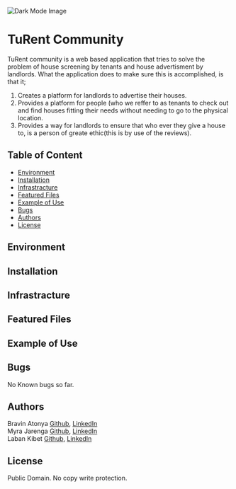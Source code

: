 ![Dark Mode Image](https://github.com/myrajarenga/TuRent_community/blob/master/dark_mode_logo.png)
# TuRent Community
TuRent community is a web based application that tries to solve the problem of house screening by tenants and house advertisment by landlords. What the application does to make sure this is accomplished, is that it;
1. Creates a platform for landlords to advertise their houses.
2. Provides a platform for people (who we reffer to as tenants to check out and find houses fitting their needs without needing to go to the physical location.
3. Provides a way for landlords to ensure that who ever they give a house to, is a person of greate ethic(this is by use of the reviews).

## Table of Content
- [Environment](#Environment)
- [Installation](#Installation)
- [Infrastracture](#Infrastracture)
- [Featured Files](#Featured-files)
- [Example of Use](#Example-of-use)
- [Bugs](#Bugs)
- [Authors](#Authors)
- [License](#License)

## Environment

## Installation

## Infrastracture

## Featured Files

## Example of Use

## Bugs
No Known bugs so far.

## Authors
Bravin Atonya [Github](https://github.com/atonya-bravin), [LinkedIn](https://www.linkedin.com/in/bravin-atonya-71048425a/)  
Myra Jarenga [Github](https://github.com/myrajarenga), [LinkedIn](https://www.linkedin.com/in/myra-jarenga/)  
Laban Kibet [Github](https://github.com/Laban254), [LinkedIn](https://www.linkedin.com/in/laban-rotich/)  

## License
Public Domain. No copy write protection.
